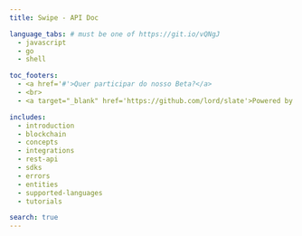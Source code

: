 ```yaml
---
title: Swipe - API Doc

language_tabs: # must be one of https://git.io/vQNgJ
  - javascript
  - go
  - shell

toc_footers:
  - <a href='#'>Quer participar do nosso Beta?</a>
  - <br>
  - <a target="_blank" href='https://github.com/lord/slate'>Powered by Slate</a>

includes:
  - introduction
  - blockchain
  - concepts
  - integrations
  - rest-api
  - sdks
  - errors
  - entities
  - supported-languages
  - tutorials

search: true
---
```

